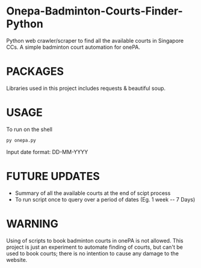 # Onepa-Badminton-Courts-Finder-Python
Python web crawler/scraper to find all the available courts in Singapore CCs. A simple badminton court automation for onePA.

# PACKAGES
Libraries used in this project includes requests & beautiful soup.

# USAGE

To run on the shell

```sh
py onepa.py
```

Input date format: DD-MM-YYYY

# FUTURE UPDATES
- Summary of all the available courts at the end of scipt process 
- To run script once to query over a period of dates (Eg. 1 week -- 7 Days)

# WARNING
Using of scripts to book badminton courts in onePA is not allowed. This project is just an experiment to automate finding of courts, but can't be used to book courts; there is no intention to cause any damage to the website. 
